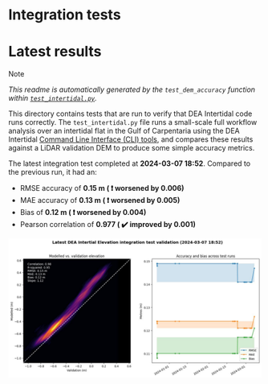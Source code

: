 
Integration tests
=================

# Latest results


> [!NOTE]  
> *This readme is automatically generated by the ``test_dem_accuracy`` function within [``test_intertidal.py``](../tests/test_intertidal.py).*

This directory contains tests that are run to verify that DEA Intertidal code runs correctly. The ``test_intertidal.py`` file runs a small-scale full workflow analysis over an intertidal flat in the Gulf of Carpentaria using the DEA Intertidal [Command Line Interface (CLI) tools](../notebooks/Intertidal_CLI.ipynb), and compares these results against a LiDAR validation DEM to produce some simple accuracy metrics.

The latest integration test completed at **2024-03-07 18:52**. Compared to the previous run, it had an:
- RMSE accuracy of **0.15 m ( :heavy_exclamation_mark: worsened by 0.006)**
- MAE accuracy of **0.13 m ( :heavy_exclamation_mark: worsened by 0.005)**
- Bias of **0.12 m ( :heavy_exclamation_mark: worsened by 0.004)**
- Pearson correlation of **0.977 ( :heavy_check_mark: improved by 0.001)**


<img src="validation.jpg" width="950"/>